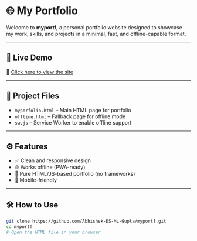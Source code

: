 # 🌐 My Portfolio

Welcome to **myportf**, a personal portfolio website designed to showcase my work, skills, and projects in a minimal, fast, and offline-capable format.

---

## 🚀 Live Demo

🔗 [Click here to view the site](https://abhishek-ds-ml-gupta.github.io/myportf)

---

## 📁 Project Files

- `myporfolio.html` – Main HTML page for portfolio
- `offline.html` – Fallback page for offline mode
- `sw.js` – Service Worker to enable offline support

---

## ⚙️ Features

- ✅ Clean and responsive design
- 🌐 Works offline (PWA-ready)
- 🧠 Pure HTML/JS-based portfolio (no frameworks)
- 📱 Mobile-friendly

---

## 🛠️ How to Use

```bash
git clone https://github.com/Abhishek-DS-ML-Gupta/myportf.git
cd myportf
# Open the HTML file in your browser

